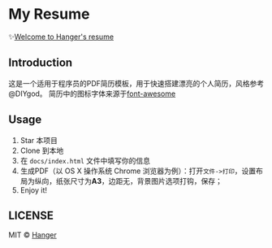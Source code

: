 # My Resume
✨[Welcome to Hanger's resume](https://hamger.github.io/resume/pdf.html)

## Introduction
这是一个适用于程序员的PDF简历模板，用于快速搭建漂亮的个人简历，风格参考 @DIYgod。
简历中的图标字体来源于[font-awesome](http://www.bootcss.com/p/font-awesome/)

## Usage
1. Star 本项目
2. Clone 到本地
3. 在 `docs/index.html` 文件中填写你的信息
4. 生成PDF（以 OS X 操作系统 Chrome 浏览器为例）：打开`文件->打印`，设置布局为纵向，纸张尺寸为**A3**，边距无，背景图片选项打钩，保存；
5. Enjoy it!

## LICENSE
MIT © [Hanger](https://hamger.github.io)
